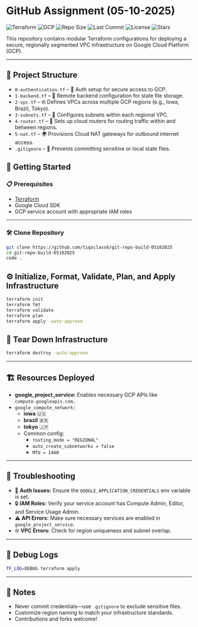 # GitHub Assignment (05-10-2025)

![Terraform](https://img.shields.io/badge/IaC-Terraform-623CE4?logo=terraform&logoColor=white)
![GCP](https://img.shields.io/badge/Cloud-Google_Cloud-4285F4?logo=googlecloud&logoColor=white)
![Repo Size](https://img.shields.io/github/repo-size/tiqsclass6/git-repo-build-05102025)
![Last Commit](https://img.shields.io/github/last-commit/tiqsclass6/git-repo-build-05102025)
![License](https://img.shields.io/github/license/tiqsclass6/git-repo-build-05102025)
![Stars](https://img.shields.io/github/stars/tiqsclass6/git-repo-build-05102025?style=social)

This repository contains modular Terraform configurations for deploying a secure, regionally segmented VPC infrastructure on Google Cloud Platform (GCP).

---

## 📁 Project Structure

- `0-authentication.tf` – 🔐 Auth setup for secure access to GCP.
- `1-backend.tf` – 💾 Remote backend configuration for state file storage.
- `2-vpc.tf` – 🌐 Defines VPCs across multiple GCP regions (e.g., Iowa, Brazil, Tokyo).
- `3-subnets.tf` – 🧩 Configures subnets within each regional VPC.
- `4-router.tf` – 🚦 Sets up cloud routers for routing traffic within and between regions.
- `5-nat.tf` – 🌍 Provisions Cloud NAT gateways for outbound internet access.
- `.gitignore` – 🚫 Prevents committing sensitive or local state files.

## 🚀 Getting Started

### 📋 Prerequisites

- [Terraform](https://www.terraform.io/downloads.html)
- Google Cloud SDK
- GCP service account with appropriate IAM roles

---

### 🛠️ Clone Repository

```bash
git clone https://github.com/tiqsclass6/git-repo-build-05102025
cd git-repo-build-05102025
code .
```

## ⚙️ Initialize, Format, Validate, Plan, and Apply Infrastructure

```bash
terraform init
terraform fmt
terraform validate
terraform plan
terraform apply -auto-approve
```

## 🧹 Tear Down Infrastructure

```bash
terraform destroy -auto-approve
```

---

## 🏗️ Resources Deployed

- **google_project_service:** Enables necessary GCP APIs like `compute.googleapis.com.`
- `google_compute_network:`
  - **iowa** 🇺🇸
  - **brazil** 🇧🇷
  - **tokyo** 🇯🇵
  - Common config:
    - `routing_mode = "REGIONAL"`
    - `auto_create_subnetworks = false`
    - `MTU = 1460`

---

## 🧪 Troubleshooting

- 🔑 **Auth Issues:** Ensure the `GOOGLE_APPLICATION_CREDENTIALS` env variable is set.
- 🔒 **IAM Roles:** Verify your service account has Compute Admin, Editor, and Service Usage Admin.
- ⚠️ **API Errors:** Make sure necessary services are enabled in `google_project_service`.
- 🌐 **VPC Errors:** Check for region uniqueness and subnet overlap.

---

## 🐞 Debug Logs

```bash
TF_LOG=DEBUG terraform apply
```

---

## 📝 Notes

- Never commit credentials—use `.gitignore` to exclude sensitive files.
- Customize region naming to match your infrastructure standards.
- Contributions and forks welcome!
